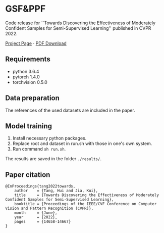 # GSF&PPF
Code release for ``Towards Discovering the Effectiveness of Moderately Confident Samples for Semi-Supervised Learning'' published in CVPR 2022.

[Project Page](https://huitangtang.github.io/GSF-PPF/) $\cdot$ [PDF Download](https://openaccess.thecvf.com/content/CVPR2022/papers/Tang_Towards_Discovering_the_Effectiveness_of_Moderately_Confident_Samples_for_Semi-Supervised_CVPR_2022_paper.pdf)

## Requirements
- python 3.6.4
- pytorch 1.4.0
- torchvision 0.5.0

## Data preparation
The references of the used datasets are included in the paper.

## Model training
1. Install necessary python packages.
2. Replace root and dataset in run.sh with those in one's own system. 
3. Run command `sh run.sh`.

The results are saved in the folder `./results/`.

## Paper citation
```
@InProceedings{tang2022towards,
    author    = {Tang, Hui and Jia, Kui},
    title     = {Towards Discovering the Effectiveness of Moderately Confident Samples for Semi-Supervised Learning},
    booktitle = {Proceedings of the IEEE/CVF Conference on Computer Vision and Pattern Recognition (CVPR)},
    month     = {June},
    year      = {2022},
    pages     = {14658-14667}
}
```
